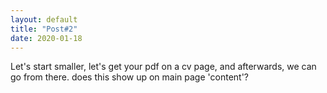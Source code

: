 ```yaml
---
layout: default
title: "Post#2"
date: 2020-01-18
---
```


Let's start smaller, let's get your pdf on a cv page, and afterwards, we can go from there. does this show up on main page 'content'?
